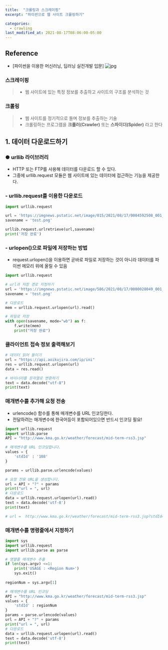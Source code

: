 ```yaml
---
title:  "크롤링과 스크레이핑"
excerpt: "파이썬으로 웹 사이트 크롤링하기"

categories:
  - crawling
last_modified_at: 2021-08-17T08:06:00-05:00
---
```

## Reference
- [파이썬을 이용한 머신러닝, 딥러닝 실전개발 입문]
![jpg](https://wikibook.co.kr/images/cover/m/9791158391799.png  )

### 스크레이핑
> - 웹 사이트에 있는 특정 정보를 추출하고 사이트의 구조를 분석하는 것

### 크롤링
> - 웹 사이트를 정기적으로 돌며 정보를 추출하는 기술
> - 크롤링하는 프로그램을 **크롤러(Crawler)** 또는 **스파이더(Spider)** 라고 한다

## 1. 데이터 다운로드하기 

### ● urllib 라이브러리
- HTTP 또는 FTP를 사용해 데이터를 다운로드 할 수 있다.
- 그중에 urllib.request 모듈은 웹 사이트에 있는 데이터에 접근하는 기능을 제공한다. 

### - urllib.request를 이용한 다운로드
~~~python
import urllib.request

url = 'https://imgnews.pstatic.net/image/015/2021/08/17/0004592508_001_20210817100802751.jpg?type=w647'
savename = 'test.png'

urllib.request.urlretrieve(url,savename)
print('저장 완료')
~~~

### - urlopen()으로 파일에 저장하는 방법
- request.urlopen()을 이용하면 곧바로 파일로 저장하는 것이 아니라 데이터를 파이썬 메모리 위에 올릴 수 있음

~~~ python
import urllib.request

# url과 저장 경로 지정하기
url = 'https://imgnews.pstatic.net/image/586/2021/08/17/0000028049_001_20210817165519710.jpg?type=w647'
savename = 'test.png'

# 다운로드
mem = urllib.request.urlopen(url).read()

# 파일로 저장
with open(savename, mode="wb") as f:
    f.write(mem)
    print("저장 완료")
~~~

### 클라이언트 접속 정보 출력해보기
~~~ python
# 데이터 읽어 들이기
url = "https://api.aoikujira.com/ip/ini"
res = urllib.request.urlopen(url)
data = res.read()

# 바이너리를 문자열로 변환하기
text = data.decode("utf-8")
print(text)
~~~

### 매개변수를 추가해 요청 전송
- urlencode() 함수를 통해 매개변수를 URL 인코딩한다.
- 전달하려는 매개변수에 한국어등이 포함되어있으면 반드시 인코딩 필요!

~~~ python
import urllib.request
import urllib.parse
API = "http://www.kma.go.kr/weather/forecast/mid-term-rss3.jsp"

# 매개변수를 URL 인코딩합니다.
values = {
    'stdId' : '108'
}

params = urllib.parse.urlencode(values)

# 요청 전용 URL을 생성합니다.
url = API + "?" + params
print("url = ", url)
# 다운로드
data = urllib.request.urlopen(url).read()
text = data.decode('utf-8')
print(text)

# url =  http://www.kma.go.kr/weather/forecast/mid-term-rss3.jsp?stdId=108
~~~

### 매개변수를 명령줄에서 지정하기
~~~ python
import sys
import urllib.request
import urllib.parse as parse

# 명렬줄 매개변수 추출
if len(sys.argv) <=1:
    print('USAGE : <Region Num>')
    sys.exit()
    
regionNum = sys.argv[1]

# 매개변수를 URL 인코딩
API = "http://www.kma.go.kr/weather/forecast/mid-term-rss3.jsp"
values = {
    'stdId' : regionNum
}
params = parse.urlencode(values)
url = API + "?" + params
print("url = ", url)
# 다운로드
data = urllib.request.urlopen(url).read()
text = data.decode('utf-8')
print(text)
~~~

